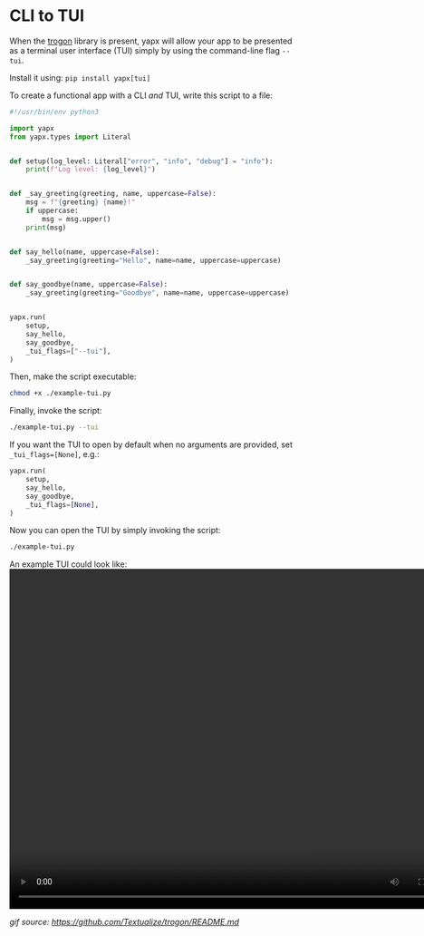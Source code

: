 # CLI to TUI

When the [trogon](https://github.com/Textualize/trogon) library is present, yapx will allow your app to be presented as a terminal user interface (TUI) simply by using the command-line flag `--tui`.

Install it using: `pip install yapx[tui]`

To create a functional app with a CLI *and* TUI, write this script to a file:

```python title="example-tui.py" linenums="1" hl_lines="0"
#!/usr/bin/env python3

import yapx
from yapx.types import Literal


def setup(log_level: Literal["error", "info", "debug"] = "info"):
    print(f"Log level: {log_level}")


def _say_greeting(greeting, name, uppercase=False):
    msg = f"{greeting} {name}!"
    if uppercase:
        msg = msg.upper()
    print(msg)


def say_hello(name, uppercase=False):
    _say_greeting(greeting="Hello", name=name, uppercase=uppercase)


def say_goodbye(name, uppercase=False):
    _say_greeting(greeting="Goodbye", name=name, uppercase=uppercase)


yapx.run(
    setup,
    say_hello,
    say_goodbye,
    _tui_flags=["--tui"],
)
```

Then, make the script executable:

```sh
chmod +x ./example-tui.py
```

Finally, invoke the script:

```sh
./example-tui.py --tui
```

If you want the TUI to open by default when no arguments are provided, set `_tui_flags=[None]`, e.g.:

```python
yapx.run(
    setup,
    say_hello,
    say_goodbye,
    _tui_flags=[None],
)
```

Now you can open the TUI by simply invoking the script:

```sh
./example-tui.py
```

An example TUI could look like:
<video width="800" height="600" controls>
  <source src="https://user-images.githubusercontent.com/554369/239734211-c9e5dabb-5624-45cb-8612-f6ecfde70362.mov" type="video/mp4">
</video>

*gif source: https://github.com/Textualize/trogon/README.md*
